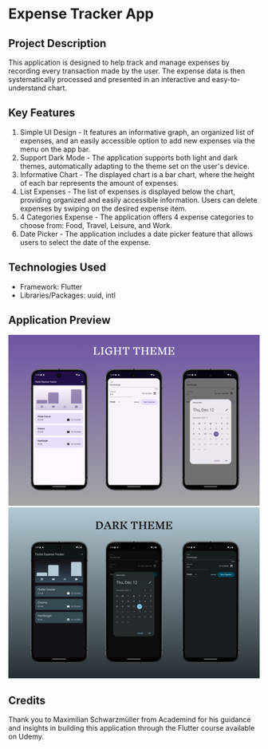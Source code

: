 # Expense Tracker App

## Project Description
This application is designed to help track and manage expenses by recording every transaction made by the user. The expense data is then systematically processed and presented in an interactive and easy-to-understand chart.

## Key Features
1. Simple UI Design - It features an informative graph, an organized list of expenses, and an easily accessible option to add new expenses via the menu on the app bar.
2. Support Dark Mode - The application supports both light and dark themes, automatically adapting to the theme set on the user's device.
3. Informative Chart - The displayed chart is a bar chart, where the height of each bar represents the amount of expenses.
4. List Expenses - The list of expenses is displayed below the chart, providing organized and easily accessible information. Users can delete expenses by swiping on the desired expense item.
5. 4 Categories Expense - The application offers 4 expense categories to choose from: Food, Travel, Leisure, and Work.
6. Date Picker - The application includes a date picker feature that allows users to select the date of the expense.


## Technologies Used
* Framework: Flutter
* Libraries/Packages: uuid, intl

## Application Preview
<img src=https://github.com/dwikadewanta/Expense-Tracker/blob/master/light%20theme_preview.png>
<img src=https://github.com/dwikadewanta/Expense-Tracker/blob/master/dark%20theme_preview.png>

## Credits
Thank you to Maximilian Schwarzmüller from Academind for his guidance and insights in building this application through the Flutter course available on Udemy.
